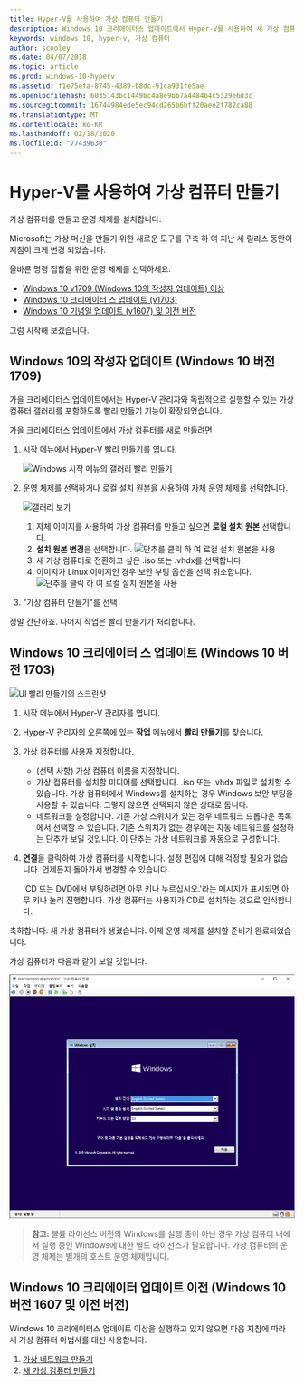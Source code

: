 ```yaml
---
title: Hyper-V를 사용하여 가상 컴퓨터 만들기
description: Windows 10 크리에이터스 업데이트에서 Hyper-V를 사용하여 새 가상 컴퓨터 만들기
keywords: windows 10, hyper-v, 가상 컴퓨터
author: scooley
ms.date: 04/07/2018
ms.topic: article
ms.prod: windows-10-hyperv
ms.assetid: f1e75efa-8745-4389-b8dc-91ca931fe5ae
ms.openlocfilehash: 6035143bc1449bc4a8e9bb7a4484b4c5329e6d3c
ms.sourcegitcommit: 16744984ede5ec94cd265b6bff20aee2f782ca88
ms.translationtype: MT
ms.contentlocale: ko-KR
ms.lasthandoff: 02/18/2020
ms.locfileid: "77439630"
---
```

# <a name="create-a-virtual-machine-with-hyper-v"></a>Hyper-V를 사용하여 가상 컴퓨터 만들기

가상 컴퓨터를 만들고 운영 체제를 설치합니다.

Microsoft는 가상 머신을 만들기 위한 새로운 도구를 구축 하 여 지난 세 릴리스 동안이 지침이 크게 변경 되었습니다.

올바른 명령 집합을 위한 운영 체제를 선택하세요.

* [Windows 10 v1709 (Windows 10의 작성자 업데이트) 이상](quick-create-virtual-machine.md#windows-10-fall-creators-update-windows-10-version-1709)
* [Windows 10 크리에이터 스 업데이트 (v1703)](quick-create-virtual-machine.md#windows-10-creators-update-windows-10-version-1703)
* [Windows 10 기념일 업데이트 (v1607) 및 이전 버전](quick-create-virtual-machine.md#before-windows-10-creators-update-windows-10-version-1607-and-earlier)

그럼 시작해 보겠습니다.

## <a name="windows-10-fall-creators-update-windows-10-version-1709"></a>Windows 10의 작성자 업데이트 (Windows 10 버전 1709)

가을 크리에이터스 업데이트에서는 Hyper-V 관리자와 독립적으로 실행할 수 있는 가상 컴퓨터 갤러리를 포함하도록 빨리 만들기 기능이 확장되었습니다.

가을 크리에이터스 업데이트에서 가상 컴퓨터를 새로 만들려면

1. 시작 메뉴에서 Hyper-V 빨리 만들기를 엽니다.

    ![Windows 시작 메뉴의 갤러리 빨리 만들기](media/quick-create-start-menu.png)

1. 운영 체제를 선택하거나 로컬 설치 원본을 사용하여 자체 운영 체제를 선택합니다.

    ![갤러리 보기](media/vmgallery.png)

    1. 자체 이미지를 사용하여 가상 컴퓨터를 만들고 싶으면 **로컬 설치 원본** 선택합니다.
    1. **설치 원본 변경**을 선택합니다.
      ![단추를 클릭 하 여 로컬 설치 원본을 사용](media/change-source.png)
    1. 새 가상 컴퓨터로 전환하고 싶은 .iso 또는 .vhdx를 선택합니다.
    1. 이미지가 Linux 이미지인 경우 보안 부팅 옵션을 선택 취소합니다.
      ![단추를 클릭 하 여 로컬 설치 원본을 사용](media/toggle-secure-boot.png)

1. "가상 컴퓨터 만들기"를 선택

정말 간단하죠.  나머지 작업은 빨리 만들기가 처리합니다.

## <a name="windows-10-creators-update-windows-10-version-1703"></a>Windows 10 크리에이터 스 업데이트 (Windows 10 버전 1703)

![UI 빨리 만들기의 스크린샷](media/quickcreatesteps_inked.jpg)

1. 시작 메뉴에서 Hyper-V 관리자를 엽니다.

1. Hyper-V 관리자의 오른쪽에 있는 **작업** 메뉴에서 **빨리 만들기**를 찾습니다.

1. 가상 컴퓨터를 사용자 지정합니다.

    * (선택 사항) 가상 컴퓨터 이름을 지정합니다.
    * 가상 컴퓨터를 설치할 미디어를 선택합니다. .iso 또는 .vhdx 파일로 설치할 수 있습니다.
    가상 컴퓨터에서 Windows를 설치하는 경우 Windows 보안 부팅을 사용할 수 있습니다. 그렇지 않으면 선택되지 않은 상태로 둡니다.
    * 네트워크를 설정합니다.
    기존 가상 스위치가 있는 경우 네트워크 드롭다운 목록에서 선택할 수 있습니다. 기존 스위치가 없는 경우에는 자동 네트워크를 설정하는 단추가 보일 것입니다. 이 단추는 가상 네트워크를 자동으로 구성합니다.

1. **연결**을 클릭하여 가상 컴퓨터를 시작합니다. 설정 편집에 대해 걱정할 필요가 없습니다. 언제든지 돌아가서 변경할 수 있습니다.

    'CD 또는 DVD에서 부팅하려면 아무 키나 누르십시오.'라는 메시지가 표시되면 아무 키나 눌러 진행합니다.  가상 컴퓨터는 사용자가 CD로 설치하는 것으로 인식합니다.

축하합니다. 새 가상 컴퓨터가 생겼습니다.  이제 운영 체제를 설치할 준비가 완료되었습니다.

가상 컴퓨터가 다음과 같이 보일 것입니다.

![가상 컴퓨터 시작 화면](media/OSDeploy_upd.png)

> **참고:** 볼륨 라이선스 버전의 Windows를 실행 중이 아닌 경우 가상 컴퓨터 내에서 실행 중인 Windows에 대한 별도 라이선스가 필요합니다. 가상 컴퓨터의 운영 체제는 별개의 호스트 운영 체제입니다.

## <a name="before-windows-10-creators-update-windows-10-version-1607-and-earlier"></a>Windows 10 크리에이터 업데이트 이전 (Windows 10 버전 1607 및 이전 버전)

Windows 10 크리에이터스 업데이트 이상을 실행하고 있지 않으면 다음 지침에 따라 새 가상 컴퓨터 마법사를 대신 사용합니다.

1. [가상 네트워크 만들기](connect-to-network.md)
1. [새 가상 컴퓨터 만들기](create-virtual-machine.md)
